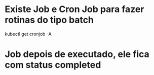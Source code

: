 # Existe Job e Cron Job para fazer rotinas do tipo batch
kubectl get cronjob -A

# Job depois de executado, ele fica com status completed


